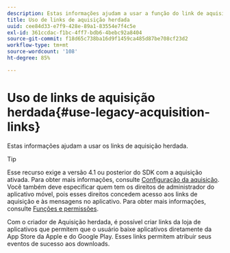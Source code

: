 ```yaml
---
description: Estas informações ajudam a usar a função do link de aquisição herdada.
title: Uso de links de aquisição herdada
uuid: cee84d33-e7f9-428e-89a1-83554e7f4c5e
exl-id: 361ccdac-f1bc-4ff7-bdb6-4bebc92a8404
source-git-commit: f18d65c738ba16d9f1459ca485d87be708cf23d2
workflow-type: tm+mt
source-wordcount: '108'
ht-degree: 85%

---
```


# Uso de links de aquisição herdada{#use-legacy-acquisition-links}

Estas informações ajudam a usar os links de aquisição herdada.

>[!TIP]
>
>Esse recurso exige a versão 4.1 ou posterior do SDK com a aquisição ativada. Para obter mais informações, consulte [Configuração da aquisição](/help/using/acquisition-main/t-enable-acquisition.md). Você também deve especificar quem tem os direitos de administrador do aplicativo móvel, pois esses direitos concedem acesso aos links de aquisição e às mensagens no aplicativo. Para obter mais informações, consulte [Funções e permissões](/help/using/gs/c-mob-roles-and-permissions.md).

Com o criador de Aquisição herdada, é possível criar links da loja de aplicativos que permitem que o usuário baixe aplicativos diretamente da App Store da Apple e do Google Play. Esses links permitem atribuir seus eventos de sucesso aos downloads.
